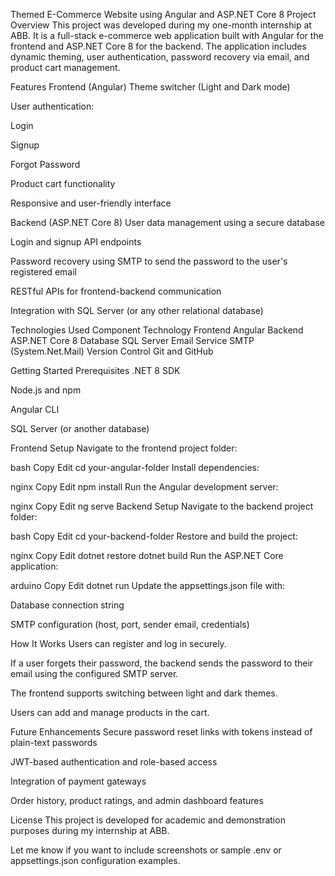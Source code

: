 Themed E-Commerce Website using Angular and ASP.NET Core 8
Project Overview
This project was developed during my one-month internship at ABB. It is a full-stack e-commerce web application built with Angular for the frontend and ASP.NET Core 8 for the backend. The application includes dynamic theming, user authentication, password recovery via email, and product cart management.

Features
Frontend (Angular)
Theme switcher (Light and Dark mode)

User authentication:

Login

Signup

Forgot Password

Product cart functionality

Responsive and user-friendly interface

Backend (ASP.NET Core 8)
User data management using a secure database

Login and signup API endpoints

Password recovery using SMTP to send the password to the user's registered email

RESTful APIs for frontend-backend communication

Integration with SQL Server (or any other relational database)

Technologies Used
Component	Technology
Frontend	Angular
Backend	ASP.NET Core 8
Database	SQL Server
Email Service	SMTP (System.Net.Mail)
Version Control	Git and GitHub

Getting Started
Prerequisites
.NET 8 SDK

Node.js and npm

Angular CLI

SQL Server (or another database)

Frontend Setup
Navigate to the frontend project folder:

bash
Copy
Edit
cd your-angular-folder
Install dependencies:

nginx
Copy
Edit
npm install
Run the Angular development server:

nginx
Copy
Edit
ng serve
Backend Setup
Navigate to the backend project folder:

bash
Copy
Edit
cd your-backend-folder
Restore and build the project:

nginx
Copy
Edit
dotnet restore
dotnet build
Run the ASP.NET Core application:

arduino
Copy
Edit
dotnet run
Update the appsettings.json file with:

Database connection string

SMTP configuration (host, port, sender email, credentials)

How It Works
Users can register and log in securely.

If a user forgets their password, the backend sends the password to their email using the configured SMTP server.

The frontend supports switching between light and dark themes.

Users can add and manage products in the cart.

Future Enhancements
Secure password reset links with tokens instead of plain-text passwords

JWT-based authentication and role-based access

Integration of payment gateways

Order history, product ratings, and admin dashboard features

License
This project is developed for academic and demonstration purposes during my internship at ABB.

Let me know if you want to include screenshots or sample .env or appsettings.json configuration examples.










